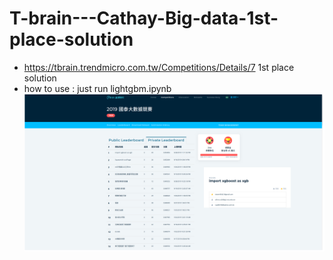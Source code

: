 # T-brain---Cathay-Big-data-1st-place-solution
+ https://tbrain.trendmicro.com.tw/Competitions/Details/7 1st place solution
+ how to use : just run lightgbm.ipynb
![image](https://github.com/steven95421/T-brain---Cathay-Big-data-1st-place-solution/blob/master/t-brain.png)
